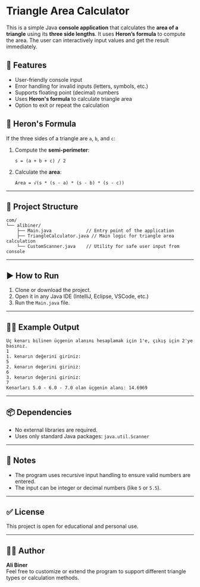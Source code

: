 # Triangle Area Calculator

This is a simple Java **console application** that calculates the **area of a triangle** using its **three side lengths**. It uses **Heron’s formula** to compute the area. The user can interactively input values and get the result immediately.

## 📌 Features

- User-friendly console input
- Error handling for invalid inputs (letters, symbols, etc.)
- Supports floating point (decimal) numbers
- Uses **Heron's formula** to calculate triangle area
- Option to exit or repeat the calculation

## 🧮 Heron's Formula

If the three sides of a triangle are `a`, `b`, and `c`:

1. Compute the **semi-perimeter**:
   ```
   s = (a + b + c) / 2
   ```

2. Calculate the **area**:
   ```
   Area = √(s * (s - a) * (s - b) * (s - c))
   ```

---

## 📁 Project Structure

```
com/
└── alibiner/
    ├── Main.java             // Entry point of the application
    ├── TriangleCalculator.java // Main logic for triangle area calculation
    └── CustomScanner.java    // Utility for safe user input from console
```

---

## ▶️ How to Run

1. Clone or download the project.
2. Open it in any Java IDE (IntelliJ, Eclipse, VSCode, etc.)
3. Run the `Main.java` file.

---

## 🧑‍💻 Example Output

```
Üç kenarı bilinen üçgenin alanını hesaplamak için 1'e, çıkış için 2'ye basınız.
1
1. kenarın değerini giriniz:
5
2. kenarın değerini giriniz:
6
3. kenarın değerini giriniz:
7
Kenarları 5.0 - 6.0 - 7.0 olan üçgenin alanı: 14.6969
```

---

## 📦 Dependencies

- No external libraries are required.
- Uses only standard Java packages: `java.util.Scanner`

---

## 📘 Notes

- The program uses recursive input handling to ensure valid numbers are entered.
- The input can be integer or decimal numbers (like `5` or `5.5`).

---

## ✅ License

This project is open for educational and personal use.

---

## 👨‍💻 Author

**Ali Biner**  
Feel free to customize or extend the program to support different triangle types or calculation methods.
